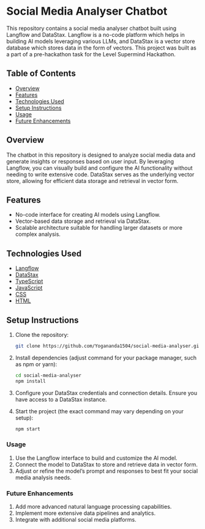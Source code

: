 # Social Media Analyser Chatbot

This repository contains a social media analyser chatbot built using Langflow and DataStax. Langflow is a no-code platform which helps in building AI models leveraging various LLMs, and DataStax is a vector store database which stores data in the form of vectors. This project was built as a part of a pre-hackathon task for the Level Supermind Hackathon.

## Table of Contents
- [Overview](#overview)
- [Features](#features)
- [Technologies Used](#technologies-used)
- [Setup Instructions](#setup-instructions)
- [Usage](#usage)
- [Future Enhancements](#future-enhancements)

## Overview
The chatbot in this repository is designed to analyze social media data and generate insights or responses based on user input. By leveraging Langflow, you can visually build and configure the AI functionality without needing to write extensive code. DataStax serves as the underlying vector store, allowing for efficient data storage and retrieval in vector form.

## Features
- No-code interface for creating AI models using Langflow.
- Vector-based data storage and retrieval via DataStax.
- Scalable architecture suitable for handling larger datasets or more complex analysis.

## Technologies Used
- [Langflow](https://github.com/logspace-ai/langflow)  
- [DataStax](https://www.datastax.com/)  
- [TypeScript](https://www.typescriptlang.org/)  
- [JavaScript](https://developer.mozilla.org/en-US/docs/Web/JavaScript)  
- [CSS](https://developer.mozilla.org/en-US/docs/Web/CSS)  
- [HTML](https://developer.mozilla.org/en-US/docs/Web/HTML)

## Setup Instructions
1. Clone the repository:  
   ```bash
   git clone https://github.com/Yogananda1504/social-media-analyser.git

2. Install dependencies (adjust command for your package manager, such as npm or yarn):
    ```bash
    cd social-media-analyser
    npm install

3. Configure your DataStax credentials and connection details. Ensure you have access to a DataStax instance.

4. Start the project (the exact command may vary depending on your setup):
    ```bash
    npm start


### Usage
1. Use the Langflow interface to build and customize the AI model.
2. Connect the model to DataStax to store and retrieve data in vector form.
3. Adjust or refine the model’s prompt and responses to best fit your social media analysis needs.

### Future Enhancements
1. Add more advanced natural language processing capabilities.
2. Implement more extensive data pipelines and analytics.
3. Integrate with additional social media platforms.